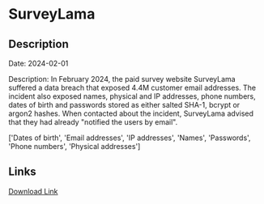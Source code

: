 # SurveyLama

## Description

Date: 2024-02-01

Description:
In February 2024, the paid survey website SurveyLama suffered a data breach that exposed 4.4M customer email addresses. The incident also exposed names, physical and IP addresses, phone numbers, dates of birth and passwords stored as either salted SHA-1, bcrypt or argon2 hashes. When contacted about the incident, SurveyLama advised that they had already &quot;notified the users by email&quot;.


['Dates of birth', 'Email addresses', 'IP addresses', 'Names', 'Passwords', 'Phone numbers', 'Physical addresses']

## Links

[Download Link](https://link-to.net/1229997/413.36484015023933/dynamic/?r=aHR0cHM6Ly93d3cubWVkaWFmaXJlLmNvbS92aWV3L3VHY2E0Z0FyVGtkakl4Mi9zdXJ2ZXlsYW1hLmNvbS9maWxl)